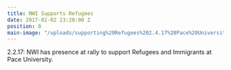 ```yaml
---
title: NWI Supports Refugees
date: 2017-02-02 23:20:00 Z
position: 0
main-image: "/uploads/supporting%20Refugees%202.4.17%20Pace%20University.jpg"
---
```


2.2.17: NWI has presence at rally to support Refugees and Immigrants at Pace University.